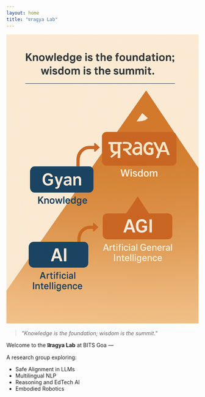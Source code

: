 ```yaml
---
layout: home
title: "प्रragya Lab"
---
```


![Vision Graphic](/assets/img/vision.png)
> _"Knowledge is the foundation; wisdom is the summit."_

Welcome to the **प्रragya Lab** at BITS Goa —

A research group exploring:

- Safe Alignment in LLMs
- Multilingual NLP
- Reasoning and EdTech AI
- Embodied Robotics 
